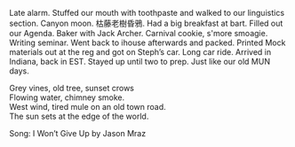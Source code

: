 Late alarm. Stuffed our mouth with toothpaste and walked to our linguistics section. Canyon moon. 枯藤老樹昏鴉. Had a big breakfast at bart. Filled out our Agenda. Baker with Jack Archer. Carnival cookie, s'more smoagie. Writing seminar. Went back to ihouse afterwards and packed. Printed Mock materials out at the reg and got on Steph’s car. Long car ride. Arrived in Indiana, back in EST. Stayed up until two to prep. Just like our old MUN days. 

Grey vines, old tree, sunset crows  
Flowing water, chimney smoke.   
West wind, tired mule on an old town road.  
The sun sets at the edge of the world.

Song: I Won’t Give Up by Jason Mraz

